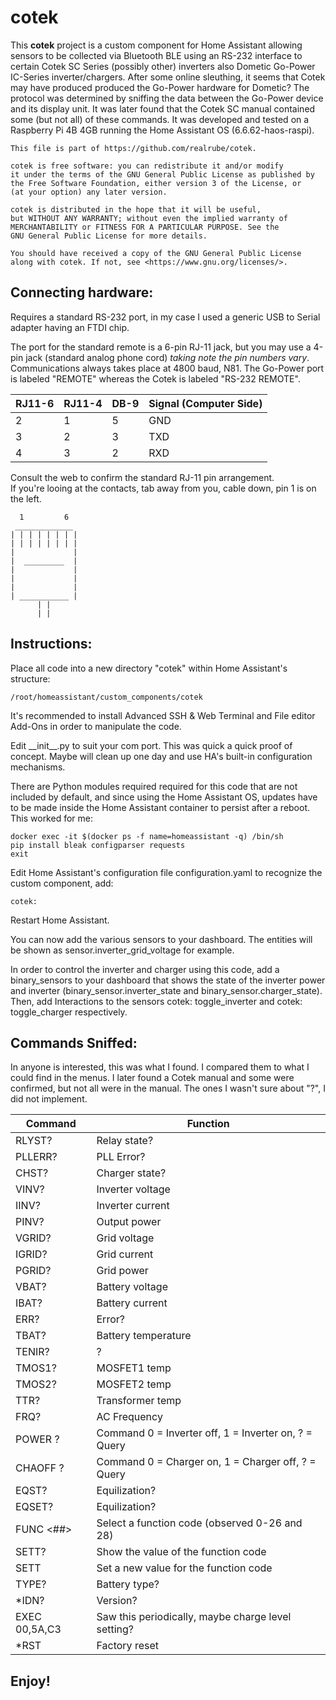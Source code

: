 # cotek

This **cotek** project is a custom component for Home Assistant allowing sensors to be collected via Bluetooth BLE using an RS-232 interface to certain Cotek SC Series (possibly other) inverters also Dometic Go-Power IC-Series inverter/chargers.  After some online sleuthing, it seems that Cotek may have produced produced the Go-Power hardware for Dometic?  The protocol was determined by sniffing the data between the Go-Power device and its display unit.  It was later found that the Cotek SC manual contained some (but not all) of these commands.  It was developed and tested on a Raspberry Pi 4B 4GB running the Home Assistant OS (6.6.62-haos-raspi).


    This file is part of https://github.com/realrube/cotek.
    
    cotek is free software: you can redistribute it and/or modify
    it under the terms of the GNU General Public License as published by
    the Free Software Foundation, either version 3 of the License, or
    (at your option) any later version.

    cotek is distributed in the hope that it will be useful,
    but WITHOUT ANY WARRANTY; without even the implied warranty of
    MERCHANTABILITY or FITNESS FOR A PARTICULAR PURPOSE. See the
    GNU General Public License for more details.

    You should have received a copy of the GNU General Public License
    along with cotek. If not, see <https://www.gnu.org/licenses/>.


## Connecting hardware:

Requires a standard RS-232 port, in my case I used a generic USB to Serial adapter having an FTDI chip.

The port for the standard remote is a 6-pin RJ-11 jack, but you may use a 4-pin jack (standard analog phone cord) *taking note the pin numbers vary*.  Communications always takes place at 4800 baud, N81.  The Go-Power port is labeled "REMOTE" whereas the Cotek is labeled "RS-232 REMOTE".

| RJ11-6 | RJ11-4 | DB-9 | Signal (Computer Side) |
| ------ | ------ | ---- | -----------------------|
| 2      | 1      | 5    | GND
| 3      | 2      | 3    | TXD
| 4      | 3      | 2    | RXD


Consult the web to confirm the standard RJ-11 pin arrangement.  
If you're looing at the contacts, tab away from you, cable down, pin 1 is on the left.

      1         6
     _____________
    | | | | | | | |
    | | | | | | | |
    |             |
    |  _________  |
    |             |
    |             |
    |             |
    | ___________ |
          | |
          | |

## Instructions:

Place all code into a new directory "cotek" within Home Assistant's structure:  

    /root/homeassistant/custom_components/cotek
    
It's recommended to install Advanced SSH & Web Terminal and File editor Add-Ons in order to manipulate the code.

Edit \_\_init__.py to suit your com port.  This was quick a quick proof of concept.  Maybe will clean up one day and use HA's built-in configuration mechanisms.

There are Python modules required required for this code that are not included by default, and since using the Home Assistant OS, updates have to be made inside the Home Assistant container to persist after a reboot.  This worked for me:

    docker exec -it $(docker ps -f name=homeassistant -q) /bin/sh
    pip install bleak configparser requests
    exit

Edit Home Assistant's configuration file configuration.yaml to recognize the custom component, add:

    cotek:

Restart Home Assistant.

You can now add the various sensors to your dashboard.  The entities will be shown as sensor.inverter_grid_voltage for example.

In order to control the inverter and charger using this code, add a binary_sensors to your dashboard that shows the state of the inverter power and inverter (binary_sensor.inverter_state and binary_sensor.charger_state).  Then, add Interactions to the sensors cotek: toggle_inverter and cotek: toggle_charger respectively.

## Commands Sniffed:

In anyone is interested, this was what I found.  I compared them to what I could find in the menus.  I later found a Cotek manual and some were confirmed, but not all were in the manual.  The ones I wasn't sure about "?", I did not implement.

| Command           | Function                        |
| ----------------- | ------------------------------- |
| RLYST?            | Relay state?
| PLLERR?           | PLL Error?
| CHST?             | Charger state?
| VINV?             | Inverter voltage
| IINV?             | Inverter current
| PINV?             | Output power
| VGRID?            | Grid voltage
| IGRID?            | Grid current
| PGRID?            | Grid power
| VBAT?             | Battery voltage
| IBAT?             | Battery current
| ERR?              | Error?
| TBAT?             | Battery temperature 
| TENIR?            | ?
| TMOS1?            | MOSFET1 temp
| TMOS2?            | MOSFET2 temp
| TTR?              | Transformer temp
| FRQ?              | AC Frequency
| POWER ?           | Command 0 = Inverter off, 1 = Inverter on, ? = Query
| CHAOFF ?          | Command 0 = Charger on, 1 =  Charger off, ? = Query
| EQST?             | Equilization?
| EQSET?            | Equilization?
| FUNC <##>         | Select a function code (observed 0-26 and 28)
| SETT?             | Show the value of the function code
| SETT <calue>	    | Set a new value for the function code
| TYPE?             | Battery type?
| *IDN?             | Version?
| EXEC 00,5A,C3	    | Saw this periodically, maybe charge level setting?
| *RST              | Factory reset

## Enjoy!
